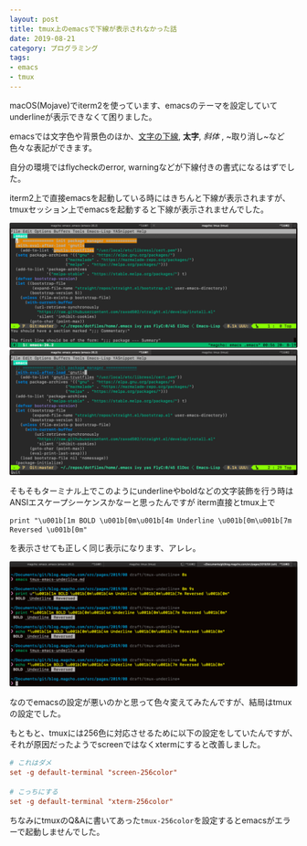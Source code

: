 ```yaml
---
layout: post
title: tmux上のemacsで下線が表示されなかった話
date: 2019-08-21
category: プログラミング
tags:
- emacs
- tmux
---
```


macOS(Mojave)でiterm2を使っています、emacsのテーマを設定していてunderlineが表示できなくて困りました。

emacsでは文字色や背景色のほか、<u>文字の下線</u>, **太字**,  *斜体* , ~取り消し~など色々な表記ができます。

自分の環境ではflycheckのerror, warningなどが下線付きの書式になるはずでした。

iterm2上で直接emacsを起動している時にはきちんと下線が表示されますが、tmuxセッション上でemacsを起動すると下線が表示されませんでした。

![](./src/1.png)
![](./src/2.png)

そもそもターミナル上でこのようにunderlineやboldなどの文字装飾を行う時はANSIエスケープシーケンスかなーと思ったんですが
iterm直接とtmux上で

```
print "\u001b[1m BOLD \u001b[0m\u001b[4m Underline \u001b[0m\u001b[7m Reversed \u001b[0m"
```

を表示させても正しく同じ表示になります、アレレ。

![](./src/3.png)
	

なのでemacsの設定が悪いのかと思って色々変えてみたんですが、結局はtmuxの設定でした。

もともと、tmuxには256色に対応させるために以下の設定をしていたんですが、それが原因だったようでscreenではなくxtermにすると改善しました。

```.tmux.conf
# これはダメ
set -g default-terminal "screen-256color"

# こっちにする
set -g default-terminal "xterm-256color"
```

ちなみにtmuxのQ&Aに書いてあった`tmux-256color`を設定するとemacsがエラーで起動しませんでした。

